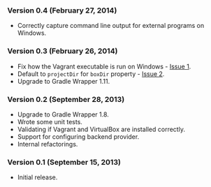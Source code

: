 ### Version 0.4 (February 27, 2014)

* Correctly capture command line output for external programs on Windows.

### Version 0.3 (February 26, 2014)

* Fix how the Vagrant executable is run on Windows - [Issue 1](https://github.com/bmuschko/gradle-vagrant-plugin/issues/1).
* Default to `projectDir` for `boxDir` property - [Issue 2](https://github.com/bmuschko/gradle-vagrant-plugin/issues/2).
* Upgrade to Gradle Wrapper 1.11.

### Version 0.2 (September 28, 2013)

* Upgrade to Gradle Wrapper 1.8.
* Wrote some unit tests.
* Validating if Vagrant and VirtualBox are installed correctly.
* Support for configuring backend provider.
* Internal refactorings.

### Version 0.1 (September 15, 2013)

* Initial release.